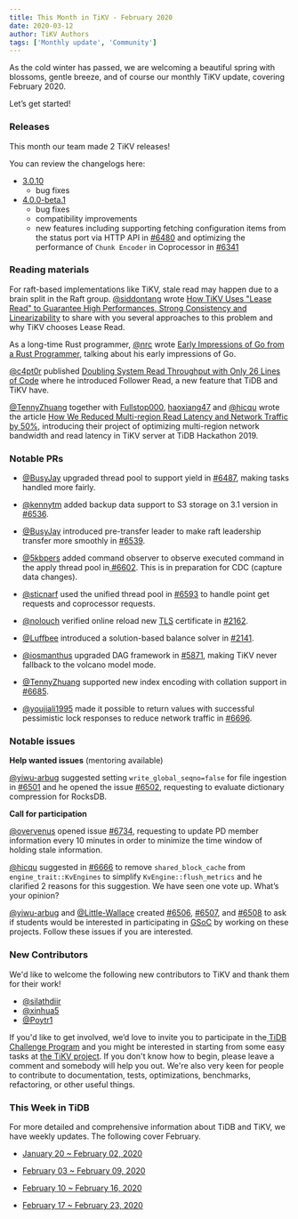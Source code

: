 ```yaml
---
title: This Month in TiKV - February 2020
date: 2020-03-12
author: TiKV Authors
tags: ['Monthly update', 'Community']
---
```


As the cold winter has passed, we are welcoming a beautiful spring with blossoms, gentle breeze, and of course our monthly TiKV update, covering February 2020.

Let’s get started!

### Releases

This month our team made 2 TiKV releases!

You can review the changelogs here:

- [3.0.10](https://github.com/tikv/tikv/releases/tag/v3.0.10)
  - bug fixes
- [4.0.0-beta.1](https://github.com/tikv/tikv/releases/tag/v4.0.0-beta.1)
  - bug fixes 
  - compatibility improvements
  - new features including supporting fetching configuration items from the status port via HTTP API in [#6480](https://github.com/tikv/tikv/pull/6480) and optimizing the performance of `Chunk Encoder` in Coprocessor in [#6341](https://github.com/tikv/tikv/pull/6341)

### Reading materials

For raft-based implementations like TiKV, stale read may happen due to a brain split in the Raft group. [@siddontang](https://github.com/siddontang) wrote [How TiKV Uses "Lease Read" to Guarantee High Performances, Strong Consistency and Linearizability](https://tikv.org/blog/lease-read/) to share with you several approaches to this problem and why TiKV chooses Lease Read. 

As a long-time Rust programmer, [@nrc](https://github.com/nrc) wrote [Early Impressions of Go from a Rust Programmer](https://pingcap.com/blog/early-impressions-of-go-from-a-rust-programmer/), talking about his early impressions of Go. 

[@c4pt0r](https://github.com/c4pt0r) published [Doubling System Read Throughput with Only 26 Lines of Code](https://pingcap.com/blog/doubling-system-read-throughput-with-only-26-lines-of-code/) where he introduced Follower Read, a new feature that TiDB and TiKV have.

[@TennyZhuang](https://github.com/TennyZhuang) together with [Fullstop000](https://github.com/Fullstop000), [haoxiang47](https://github.com/haoxiang47) and [@hicqu](https://github.com/hicqu) wrote the article [How We Reduced Multi-region Read Latency and Network Traffic by 50%](https://pingcap.com/blog/how-we-reduced-multi-region-read-latency-and-network-traffic-by-50/), introducing their project of optimizing multi-region network bandwidth and read latency in TiKV server at TiDB Hackathon 2019. 

### Notable PRs

*   [@BusyJay](https://github.com/BusyJay) upgraded thread pool to support yield in [#6487](https://github.com/tikv/tikv/pull/6487), making tasks handled more fairly.

*   [@kennytm](https://github.com/kennytm) added backup data support to S3 storage on 3.1 version in[ #6536](https://github.com/tikv/tikv/pull/6536).

*   [@BusyJay](https://github.com/BusyJay) introduced pre-transfer leader to make raft leadership transfer more smoothly in [#6539](https://github.com/tikv/tikv/pull/6539).

*   [@5kbpers](https://github.com/5kbpers) added command observer to observe executed command in the apply thread pool in[ #6602](https://github.com/tikv/tikv/pull/6602). This is in preparation for CDC (capture data changes).

*   [@sticnarf](https://github.com/sticnarf) used the unified thread pool in [#6593](https://github.com/tikv/tikv/pull/6593) to handle point get requests and coprocessor requests.

*   [@nolouch](https://github.com/nolouch) verified online reload new [TLS](https://en.wikipedia.org/wiki/Transport_Layer_Security) certificate in [#2162](https://github.com/pingcap/pd/pull/2162).

*   [@Luffbee](https://github.com/Luffbee) introduced a solution-based balance solver in [#2141](https://github.com/pingcap/pd/pull/2141).

*   [@iosmanthus](https://github.com/iosmanthus) upgraded DAG framework in [#5871](https://github.com/tikv/tikv/pull/5817), making TiKV never fallback to the volcano model mode.

*   [@TennyZhuang](https://github.com/TennyZhuang) supported new index encoding with collation support in [#6685](https://github.com/tikv/tikv/pull/6685).

*   [@youjiali1995](https://github.com/youjiali1995) made it possible to return values with successful pessimistic lock responses to reduce network traffic in [#6696](https://github.com/tikv/tikv/pull/6696).

### Notable issues

**Help wanted issues** (mentoring available)

[@yiwu-arbug](https://github.com/yiwu-arbug) suggested setting `write_global_seqno=false` for file ingestion in [#6501](https://github.com/tikv/tikv/issues/6501) and he opened the issue [#6502](https://github.com/tikv/tikv/issues/6502), requesting to evaluate dictionary compression for RocksDB.

**Call for participation**

[@overvenus](https://github.com/overvenus) opened issue [#6734](https://github.com/tikv/tikv/issues/6734), requesting to update PD member information every 10 minutes in order to minimize the time window of holding stale information.

[@hicqu](https://github.com/hicqu) suggested in [#6666](https://github.com/tikv/tikv/issues/6666) to remove `shared_block_cache` from `engine_trait::KvEngines` to simplify `KvEngine::flush_metrics` and he clarified 2 reasons for this suggestion. We have seen one vote up. What’s your opinion?

[@yiwu-arbug](https://github.com/yiwu-arbug) and [@Little-Wallace](https://github.com/Little-Wallace) created [#6506](https://github.com/tikv/tikv/issues/6506), [#6507](https://github.com/tikv/tikv/issues/6507), and [#6508](https://github.com/tikv/tikv/issues/6508) to ask if students would be interested in participating in [GSoC](https://summerofcode.withgoogle.com/) by working on these projects. Follow these issues if you are interested.

### New Contributors

We'd like to welcome the following new contributors to TiKV and thank them for their work!

*   [@silathdiir](https://github.com/silathdiir)
*   [@xinhua5](https://github.com/xinhua5)
*   [@Poytr1](https://github.com/Poytr1)

If you'd like to get involved, we’d love to invite you to participate in the[ TiDB Challenge Program](https://pingcap.com/blog/tidb-usability-challenge-dare-to-dream-bigger/) and you might be interested in starting from some easy tasks at [the TiKV project](https://github.com/tikv/tikv/projects/20). If you don't know how to begin, please leave a comment and somebody will help you out. We're also very keen for people to contribute to documentation, tests, optimizations, benchmarks, refactoring, or other useful things.

### This Week in TiDB

For more detailed and comprehensive information about TiDB and TiKV, we have weekly updates. The following cover February.

- [January 20 ~ February 02, 2020](https://pingcap.com/weekly/2020-02-03-tidb-weekly/)

- [February 03 ~ February 09, 2020](https://pingcap.com/weekly/2020-02-10-tidb-weekly/)

- [February 10 ~ February 16, 2020](https://pingcap.com/weekly/2020-02-17-tidb-weekly/)

- [February 17 ~ February 23, 2020](https://pingcap.com/weekly/2020-02-24-tidb-weekly/)

<!-- Docs to Markdown version 1.0β19 -->
